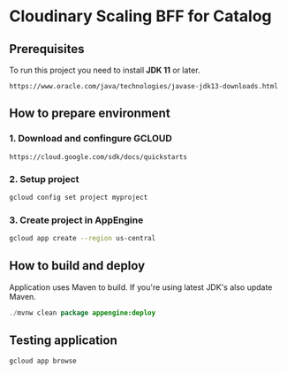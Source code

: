 # Cloudinary Scaling BFF for Catalog

## Prerequisites ##

To run this project you need to install **JDK 11** or later.

```
https://www.oracle.com/java/technologies/javase-jdk13-downloads.html
```

## How to prepare environment

### 1. Download and confingure GCLOUD ###

```
https://cloud.google.com/sdk/docs/quickstarts
```

### 2. Setup project ###

```bash
gcloud config set project myproject
```

### 3. Create project in AppEngine ###

```bash
gcloud app create --region us-central
```

## How to build and deploy

Application uses Maven to build. If you're using latest JDK's also update Maven.

```java
./mvnw clean package appengine:deploy
```

## Testing application ##

```bash
gcloud app browse
```